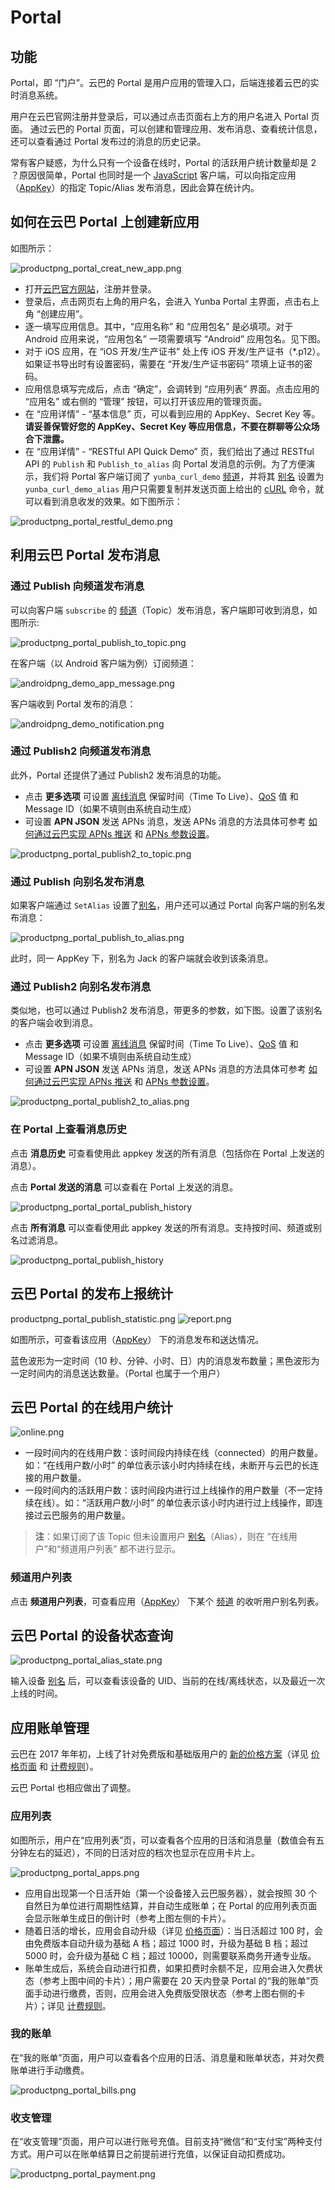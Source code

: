 # Portal

## 功能
Portal，即 “门户”。云巴的 Portal 是用户应用的管理入口，后端连接着云巴的实时消息系统。

用户在云巴官网注册并登录后，可以通过点击页面右上方的用户名进入 Portal 页面。 
通过云巴的 Portal 页面，可以创建和管理应用、发布消息、查看统计信息，还可以查看通过 Portal 发布过的消息的历史记录。

常有客户疑惑，为什么只有一个设备在线时，Portal 的活跃用户统计数量却是 2 ？原因很简单，Portal 也同时是一个 [JavaScript](https://github.com/yunba/yunba-javascript-sdk) 客户端，可以向指定应用（[AppKey](product_kb_app_key.md)）的指定 Topic/Alias 发布消息，因此会算在统计内。

## 如何在云巴 Portal 上创建新应用

如图所示：

![productpng_portal_creat_new_app.png](https://raw.githubusercontent.com/yunba/docs/master/image/productpng_portal_creat_new_app.png)

- 打开[云巴官方网站](https://yunba.io)，注册并登录。
- 登录后，点击网页右上角的用户名，会进入 Yunba Portal 主界面，点击右上角 “创建应用”。
- 逐一填写应用信息。其中，“应用名称” 和 “应用包名” 是必填项。对于 Android 应用来说，“应用包名” 一项需要填写 “Android” 应用包名。见下图。
- 对于 iOS 应用，在 “iOS 开发/生产证书” 处上传 iOS 开发/生产证书（*.p12）。如果证书导出时有设置密码，需要在 “开发/生产证书密码” 项填上证书的密码。
- 应用信息填写完成后，点击 “确定”，会调转到 “应用列表” 界面。点击应用的 “应用名” 或右侧的 “管理” 按钮，可以打开该应用的管理页面。
- 在 “应用详情” - “基本信息” 页，可以看到应用的 AppKey、Secret Key 等。**请妥善保管好您的 AppKey、Secret Key 等应用信息，不要在群聊等公众场合下泄露。**
- 在 “应用详情” - “RESTful API Quick Demo” 页，我们给出了通过 RESTful API 的 `Publish` 和 `Publish_to_alias` 向 Portal 发消息的示例。为了方便演示，我们将 Portal 客户端订阅了 `yunba_curl_demo` [频道](product_kb_topic_and_alias.md)，并将其 [别名](product_kb_topic_and_alias.md) 设置为 `yunba_curl_demo_alias` 用户只需要复制并发送页面上给出的 [cURL](https://curl.haxx.se/docs/manpage.html) 命令，就可以看到消息收发的效果。如下图所示：

![productpng_portal_restful_demo.png](https://raw.githubusercontent.com/yunba/docs/master/image/productpng_portal_restful_demo.png)


## 利用云巴 Portal 发布消息

### 通过 Publish 向频道发布消息

可以向客户端 `subscribe` 的 [频道](product_kb_topic_and_alias.md)（Topic）发布消息，客户端即可收到消息，如图所示:

![productpng_portal_publish_to_topic.png](https://raw.githubusercontent.com/yunba/docs/master/image/productpng_portal_publish_to_topic.png)

在客户端（以 Android 客户端为例）订阅频道：

![androidpng_demo_app_message.png](https://raw.githubusercontent.com/yunba/docs/master/image/androidpng_demo_app_message.png)

客户端收到 Portal 发布的消息：

![androidpng_demo_notification.png](https://raw.githubusercontent.com/yunba/docs/master/image/androidpng_demo_notification.png)

### 通过 Publish2 向频道发布消息

此外，Portal 还提供了通过 Publish2 发布消息的功能。

- 点击 **更多选项** 可设置 [离线消息](product_kb_offline_message.md) 保留时间（Time To Live）、[QoS](product_kb_qos.md) 值 和 Message ID（如果不填则由系统自动生成）
- 可设置 **APN JSON** 发送 APNs 消息，发送 APNs 消息的方法具体可参考 [如何通过云巴实现 APNs 推送](ios_kb_apns_implementation.md) 和 [APNs 参数设置](https://developer.apple.com/library/content/documentation/NetworkingInternet/Conceptual/RemoteNotificationsPG/PayloadKeyReference.html#//apple_ref/doc/uid/TP40008194-CH17-SW1)。

![productpng_portal_publish2_to_topic.png](https://raw.githubusercontent.com/yunba/docs/master/image/productpng_portal_publish2_to_topic.png)



### 通过 Publish 向别名发布消息


如果客户端通过 `SetAlias` 设置了[别名](product_kb_topic_and_alias.md)，用户还可以通过 Portal 向客户端的别名发布消息：

![productpng_portal_publish_to_alias.png](https://raw.githubusercontent.com/yunba/docs/master/image/productpng_portal_publish_to_alias.png)

此时，同一 AppKey 下，别名为 Jack 的客户端就会收到该条消息。

### 通过 Publish2 向别名发布消息

类似地，也可以通过 Publish2 发布消息，带更多的参数，如下图。设置了该别名的客户端会收到消息。

- 点击 **更多选项** 可设置 [离线消息](product_kb_offline_message.md) 保留时间（Time To Live）、[QoS](product_kb_qos.md) 值 和 Message ID（如果不填则由系统自动生成）
- 可设置 **APN JSON** 发送 APNs 消息，发送 APNs 消息的方法具体可参考 [如何通过云巴实现 APNs 推送](ios_kb_apns_implementation.md) 和 [APNs 参数设置](https://developer.apple.com/library/content/documentation/NetworkingInternet/Conceptual/RemoteNotificationsPG/PayloadKeyReference.html#//apple_ref/doc/uid/TP40008194-CH17-SW1)。

![productpng_portal_publish2_to_alias.png](https://raw.githubusercontent.com/yunba/docs/master/image/productpng_portal_publish2_to_alias.png)


### 在 Portal 上查看消息历史

点击 **消息历史** 可查看使用此 appkey 发送的所有消息（包括你在 Portal 上发送的消息）。

点击 **Portal 发送的消息** 可以查看在 Portal 上发送的消息。

![productpng_portal_portal_publish_history](https://raw.githubusercontent.com/yunba/docs/master/image/productpng_portal_portal_publish_history.png)

点击 **所有消息** 可以查看使用此 appkey 发送的所有消息。支持按时间、频道或别名过滤消息。

![productpng_portal_publish_history](https://raw.githubusercontent.com/yunba/docs/master/image/productpng_portal_publish_history.png)


## 云巴 Portal 的发布上报统计
productpng_portal_publish_statistic.png
![report.png](https://raw.githubusercontent.com/yunba/docs/master/image/productpng_portal_publish_statistic.png)

如图所示，可查看该应用（[AppKey](product_kb_app_key.md)） 下的消息发布和送达情况。

蓝色波形为一定时间（10 秒、分钟、小时、日）内的消息发布数量；黑色波形为一定时间内的消息送达数量。（Portal 也属于一个用户）

## 云巴 Portal 的在线用户统计

![online.png](https://raw.githubusercontent.com/yunba/docs/master/image/productpng_portal_online_statistic.png)

- 一段时间内的在线用户数：该时间段内持续在线（connected）的用户数量。如：“在线用户数/小时” 的单位表示该小时内持续在线，未断开与云巴的长连接的用户数量。
- 一段时间内的活跃用户数：该时间段内进行过上线操作的用户数量（不一定持续在线）。如：“活跃用户数/小时” 的单位表示该小时内进行过上线操作，即连接过云巴服务的用户数量。

>**注**：如果订阅了该 Topic 但未设置用户 [别名](product_kb_topic_and_alias.md)（Alias），则在 “在线用户”和“频道用户列表” 都不进行显示。

### 频道用户列表

点击 **频道用户列表**，可查看应用（[AppKey](product_kb_app_key.md)） 下某个 [频道](product_kb_topic_and_alias.md) 的收听用户别名列表。


## 云巴 Portal 的设备状态查询

![productpng_portal_alias_state.png](https://raw.githubusercontent.com/yunba/docs/master/image/productpng_portal_alias_state.png)

输入设备 [别名](product_kb_topic_and_alias.md) 后，可以查看该设备的 UID、当前的在线/离线状态，以及最近一次上线的时间。

## 应用账单管理

云巴在 2017 年年初，上线了针对免费版和基础版用户的 [新的价格方案](http://blog.yunba.io/yun-ba-yunba-io-xin-jie-ge-fang-an-ji-jiang-shang-xian/)（详见 [价格页面](https://yunba.io/pricing/) 和 [计费规则](https://yunba.io/docs/product_kb_pricing_details)）。

云巴 Portal 也相应做出了调整。

### 应用列表

如图所示，用户在“应用列表”页，可以查看各个应用的日活和消息量（数值会有五分钟左右的延迟），不同的日活对应的档次也显示在应用卡片上。

![productpng_portal_apps.png](https://raw.githubusercontent.com/yunba/docs/master/image/productpng_portal_apps.png)

- 应用自出现第一个日活开始（第一个设备接入云巴服务器），就会按照 30 个自然日为单位进行周期性结算，并自动生成账单；在 Portal 的应用列表页面会显示账单生成日的倒计时（参考上图左侧的卡片）。
- 随着日活的增长，应用会自动升级（详见 [价格页面](https://yunba.io/pricing/)）：当日活超过 100 时，会由免费版本自动升级为基础 A 档；超过 1000 时，升级为基础 B 档；超过 5000 时，会升级为基础 C 档；超过 10000，则需要联系商务开通专业版。
- 账单生成后，系统会自动进行扣费，如果扣费时余额不足，应用会进入欠费状态（参考上图中间的卡片）；用户需要在 20 天内登录 Portal 的“我的账单”页面手动进行缴费，否则，应用会进入免费版受限状态（参考上图右侧的卡片）；详见 [计费规则](https://yunba.io/docs/product_kb_pricing_details)。

### 我的账单

在“我的账单”页面，用户可以查看各个应用的日活、消息量和账单状态，并对欠费账单进行手动缴费。

![productpng_portal_bills.png](https://raw.githubusercontent.com/yunba/docs/master/image/productpng_portal_bills.png)


### 收支管理

在“收支管理”页面，用户可以进行账号充值。目前支持“微信”和“支付宝”两种支付方式。用户可以在账单结算日之前提前进行充值，以保证自动扣费成功。

![productpng_portal_payment.png](https://raw.githubusercontent.com/yunba/docs/master/image/productpng_portal_payment.png)


